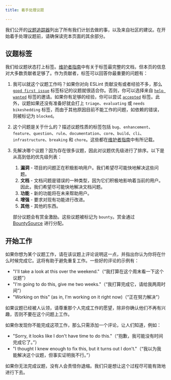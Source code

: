 ```yaml
---
title: 着手处理议题

---
```


我们公开的[议题追踪器](https://github.com/eslint/eslint/issues)列出了所有我们计划去做的事，以及来自社区的建议。在开始着手处理议题前，请确保读完本页面的其余部分。

## 议题标签

我们给议题状态打上标签。[维护者指南](../../maintainer-guide/issues#当有新议题时)中有关于标签最完整的文档，但本页的信息对大多数贡献者足够了。作为贡献者，标签可以回答你最重要的问题有：

1. 我可以就这个议题工作吗？如果你对向 ESLint 贡献没有或者经验不多，那么 [`good first issue`](https://github.com/eslint/eslint/labels/good%20first%20issue) 标签标记的议题就很适合你。否则，你可以选择来自 [`help wanted`](https://github.com/eslint/eslint/labels/help%20wanted) 标签的邀请。如果你有足够的经验，你可以尝试 [`accepted`](https://github.com/eslint/eslint/labels/accepted) 标签。此外，议题如果还没有准备好就会打上 `triage`、`evaluating` 或 `needs bikeshedding` 标签，而由于其他原因目前不能工作的问题，如依赖的错误，则被标记为 `blocked`。
1. 这个问题是关于什么的？描述议题性质的标签包括 `bug`、`enhancement`、`feature`、`question`、`rule`、`documentation`、`core`、`build`、`cli`、`infrastructure`、`breaking` 和 `chore`。这些都在[维护者指南](../../maintainer-guide/issues#议题的类型)中有所记载。
1. 先解决哪个议题？因为存在很多议题，因此对议题优先级进行了排序。以下是从高到低的优先级列表：

    1. **漏洞** - 项目的问题正在积极影响用户。我们希望尽可能快地解决这些问题。
    1. **文档** - 文档问题是错误的一种类型，因为它们积极地影响着当前的用户。因此，我们希望尽可能快地解决文档问题。
    1. **功能** - 新的功能将在未来帮助用户。
    1. **增强** - 要求对现有功能进行改进。
    1. **其他** - 其他的东西。

    部分议题会有赏金激励。这些议题被标记为 `bounty`。赏金通过 [BountySource](https://www.bountysource.com/teams/eslint/issues) 进行分配。

## 开始工作

如果你想为某个议题工作，请在该议题上评论说明这一点，并指出你认为你将在什么时候完成它。这将有助于避免重复工作。一些好的评论的示例有：

* "I'll take a look at this over the weekend."（“我打算在这个周末看一下这个议题”）
* "I'm going to do this, give me two weeks."（“我打算完成它，请给我两周时间”）
* "Working on this" (as in, I'm working on it right now)（“正在努力解决”）

如果议题已经被人认领，请尊重那个人完成工作的愿望，除非你确认他们不再有兴趣，否则不要在这个问题上工作。

如果你发现你不能完成这项工作，那么只需添加一个评论，让人们知道，例如：

* "Sorry, it looks like I don't have time to do this."（“抱歉，我可能没有时间完成它了。”）
* "I thought I knew enough to fix this, but it turns out I don't."（“我以为我能解决这个议题，但事实证明我不行。”）

如果你无法完成议题，没有人会责怪你退缩。我们只是想让这个过程尽可能有效地进行下去。
